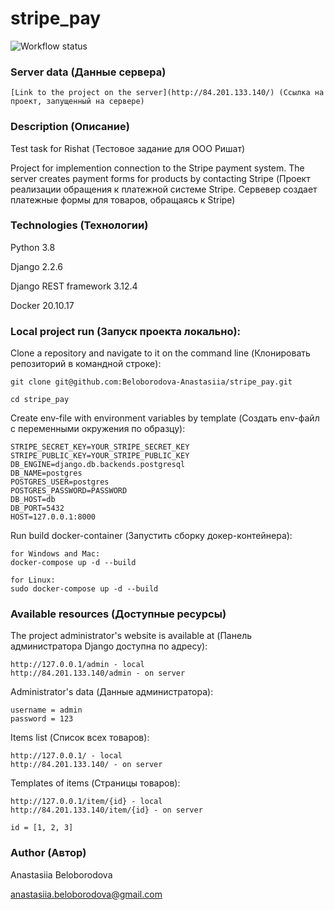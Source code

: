 # stripe_pay

![Workflow status](https://github.com/Beloborodova-Anastasiia/stripe_pay/actions/workflows/foodgram_workflow.yml/badge.svg
)
### Server data (Данные сервера)
```
[Link to the project on the server](http://84.201.133.140/) (Ссылка на проект, запущенный на сервере)
```


### Description (Описание)

Test task for Rishat (Тестовое задание для ООО Ришат)

Project for implemention connection to the Stripe payment system. The server creates payment forms for products by contacting Stripe (Проект реализации обращения к платежной системе Stripe. Сервевер создает платежные формы для товаров, обращаясь к Stripe)

### Technologies (Технологии)
 
Python 3.8

Django 2.2.6

Django REST framework 3.12.4

Docker 20.10.17


### Local project run (Запуск проекта локально):

Clone a repository and navigate to it on the command line (Клонировать репозиторий в командной строке):

```
git clone git@github.com:Beloborodova-Anastasiia/stripe_pay.git
```

```
cd stripe_pay
```

Create env-file with environment variables by template (Создать env-файл с переменными окружения по образцу):

```
STRIPE_SECRET_KEY=YOUR_STRIPE_SECRET_KEY
STRIPE_PUBLIC_KEY=YOUR_STRIPE_PUBLIC_KEY
DB_ENGINE=django.db.backends.postgresql
DB_NAME=postgres
POSTGRES_USER=postgres
POSTGRES_PASSWORD=PASSWORD
DB_HOST=db
DB_PORT=5432
HOST=127.0.0.1:8000

```

Run build docker-container (Запустить сборку докер-контейнера):

```
for Windows and Mac:
docker-compose up -d --build
```
```
for Linux:
sudo docker-compose up -d --build
```


### Available resources (Доступные ресурсы)

The project administrator's website is available at (Панель администратора Django доступна по адресу):

```
http://127.0.0.1/admin - local
http://84.201.133.140/admin - on server
```

Administrator's data (Данные администратора):
```
username = admin
password = 123
```

Items list (Список всех товаров):
```
http://127.0.0.1/ - local
http://84.201.133.140/ - on server
```

Templates of items (Страницы товаров):
```
http://127.0.0.1/item/{id} - local
http://84.201.133.140/item/{id} - on server

id = [1, 2, 3]
```


### Author (Автор)

Anastasiia Beloborodova 

anastasiia.beloborodova@gmail.com
